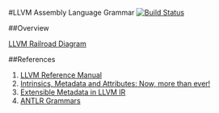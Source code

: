 #LLVM Assembly Language Grammar [![Build Status](https://travis-ci.org/snefru/io.alef.llvm.svg?branch=master)](https://travis-ci.org/snefru/io.alef.llvm)

##Overview

[LLVM Railroad Diagram](./grammar.xhtml)

##References

1.  [LLVM Reference Manual](http://llvm.org/docs/LangRef.html)
2.  [Intrinsics, Metadata and Attributes: Now, more than ever!](http://llvm.org/devmtg/2014-10/Slides/Finkel-IntrinsicsMetadataAttributes.pdf)
3.  [Extensible Metadata in LLVM IR](http://blog.llvm.org/2010/04/extensible-metadata-in-llvm-ir.html)
4.  [ANTLR Grammars](https://github.com/antlr/grammars-v4)